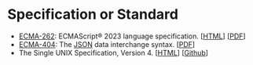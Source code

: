 # Specification or Standard

  - [ECMA-262](https://www.ecma-international.org/publications-and-standards/standards/ecma-262/): ECMAScript&reg; 2023 language specification. \[[HTML](https://262.ecma-international.org/14.0/)\] \[[PDF](https://www.ecma-international.org/wp-content/uploads/ECMA-262_14th_edition_june_2023.pdf)\]
  - [ECMA-404](https://www.ecma-international.org/publications-and-standards/standards/ecma-404/): The [JSON](https://www.json.org/json-en.html) data interchange syntax. \[[PDF](https://www.ecma-international.org/wp-content/uploads/ECMA-404_2nd_edition_december_2017.pdf)\]
  - The Single UNIX Specification, Version 4. \[[HTML](https://unix.org/version4/)\] \[[Github](https://github.com/geoff-nixon/posix-unix-standard)\]

<!--
  vim:  ft=markdown ic et norl wrap sw=4 sts=4:
  -->
